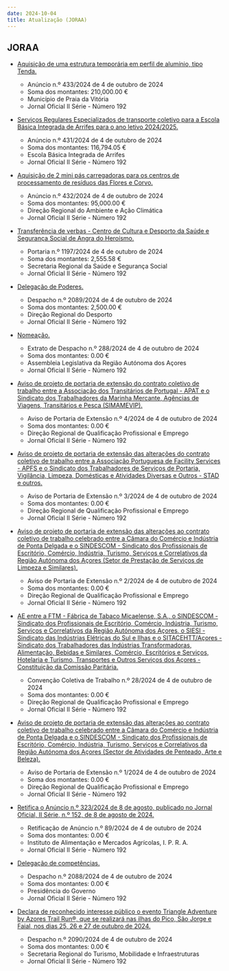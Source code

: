 ```yaml
---
date: 2024-10-04
title: Atualização (JORAA)
---
```

## JORAA

* [Aquisição de uma estrutura temporária em perfil de alumínio, tipo Tenda.](https://jo.azores.gov.pt/#/ato/17d8c8ba-d4e8-475c-8420-73ce872e7b50)
  * Anúncio n.º 433/2024 de 4 de outubro de 2024
  * Soma dos montantes: 210,000.00 €
  * Município de Praia da Vitória
  * Jornal Oficial II Série - Número 192

* [Serviços Regulares Especializados de transporte coletivo para a Escola Básica Integrada de Arrifes para o ano letivo 2024/2025.](https://jo.azores.gov.pt/#/ato/0509f45d-dc06-4ced-87db-8473934127d1)
  * Anúncio n.º 431/2024 de 4 de outubro de 2024
  * Soma dos montantes: 116,794.05 €
  * Escola Básica Integrada de Arrifes
  * Jornal Oficial II Série - Número 192

* [Aquisição de 2 mini pás carregadoras para os centros de processamento de resíduos das Flores e Corvo.](https://jo.azores.gov.pt/#/ato/4b7b7cbd-9c30-496e-8a04-e43029f9a184)
  * Anúncio n.º 432/2024 de 4 de outubro de 2024
  * Soma dos montantes: 95,000.00 €
  * Direção Regional do Ambiente e Ação Climática
  * Jornal Oficial II Série - Número 192

* [Transferência de verbas - Centro de Cultura e Desporto da Saúde e Segurança Social de Angra do Heroísmo.](https://jo.azores.gov.pt/#/ato/2b4ed2d5-178e-42e1-a545-9d2e8a2dcd0d)
  * Portaria n.º 1197/2024 de 4 de outubro de 2024
  * Soma dos montantes: 2,555.58 €
  * Secretaria Regional da Saúde e Segurança Social
  * Jornal Oficial II Série - Número 192

* [Delegação de Poderes.](https://jo.azores.gov.pt/#/ato/3fe35a93-fec8-44de-8982-88bd1ddb8ac1)
  * Despacho n.º 2089/2024 de 4 de outubro de 2024
  * Soma dos montantes: 2,500.00 €
  * Direção Regional do Desporto
  * Jornal Oficial II Série - Número 192

* [Nomeação.](https://jo.azores.gov.pt/#/ato/a0b6d7e7-a3c4-4065-9971-f705015f61fd)
  * Extrato de Despacho n.º 288/2024 de 4 de outubro de 2024
  * Soma dos montantes: 0.00 €
  * Assembleia Legislativa da Região Autónoma dos Açores
  * Jornal Oficial II Série - Número 192

* [Aviso de projeto de portaria de extensão do contrato coletivo de trabalho entre a Associação dos Transitários de Portugal - APAT e o Sindicato dos Trabalhadores da Marinha Mercante, Agências de Viagens, Transitários e Pesca (SIMAMEVIP).](https://jo.azores.gov.pt/#/ato/59e7260c-9808-4d15-aaa5-9a5236af9413)
  * Aviso de Portaria de Extensão n.º 4/2024 de 4 de outubro de 2024
  * Soma dos montantes: 0.00 €
  * Direção Regional de Qualificação Profissional e Emprego
  * Jornal Oficial II Série - Número 192

* [Aviso de projeto de portaria de extensão das alterações do contrato coletivo de trabalho entre a Associação Portuguesa de Facility Services - APFS e o Sindicato dos Trabalhadores de Serviços de Portaria, Vigilância, Limpeza, Domésticas e Atividades Diversas e Outros - STAD e outros.](https://jo.azores.gov.pt/#/ato/5519a3d5-2122-4eba-92a8-c4926041d838)
  * Aviso de Portaria de Extensão n.º 3/2024 de 4 de outubro de 2024
  * Soma dos montantes: 0.00 €
  * Direção Regional de Qualificação Profissional e Emprego
  * Jornal Oficial II Série - Número 192

* [Aviso de projeto de portaria de extensão das alterações ao contrato coletivo de trabalho celebrado entre a Câmara do Comércio e Indústria de Ponta Delgada e o SINDESCOM - Sindicato dos Profissionais de Escritório, Comércio, Indústria, Turismo, Serviços e Correlativos da Região Autónoma dos Açores (Setor de Prestação de Serviços de Limpeza e Similares).](https://jo.azores.gov.pt/#/ato/2b8ae97a-508e-416d-b347-fcaa6d62e7fb)
  * Aviso de Portaria de Extensão n.º 2/2024 de 4 de outubro de 2024
  * Soma dos montantes: 0.00 €
  * Direção Regional de Qualificação Profissional e Emprego
  * Jornal Oficial II Série - Número 192

* [AE entre a FTM - Fábrica de Tabaco Micaelense, S.A., o SINDESCOM - Sindicato dos Profissionais de Escritório, Comércio, Indústria, Turismo, Serviços e Correlativos da Região Autónoma dos Açores, o SIESI - Sindicato das Indústrias Elétricas do Sul e Ilhas e o SITACEHTT/Açores - Sindicato dos Trabalhadores das Indústrias Transformadoras, Alimentação, Bebidas e Similares, Comércio, Escritórios e Serviços, Hotelaria e Turismo, Transportes e Outros Serviços dos Açores - Constituição da Comissão Paritária.](https://jo.azores.gov.pt/#/ato/6a8ec63b-5241-4d5d-b374-48ddd794882f)
  * Convenção Coletiva de Trabalho n.º 28/2024 de 4 de outubro de 2024
  * Soma dos montantes: 0.00 €
  * Direção Regional de Qualificação Profissional e Emprego
  * Jornal Oficial II Série - Número 192

* [Aviso de projeto de portaria de extensão das alterações ao contrato coletivo de trabalho celebrado entre a Câmara do Comércio e Indústria de Ponta Delgada e o SINDESCOM - Sindicato dos Profissionais de Escritório, Comércio, Indústria, Turismo, Serviços e Correlativos da Região Autónoma dos Açores (Sector de Atividades de Penteado, Arte e Beleza).](https://jo.azores.gov.pt/#/ato/32ae6975-9e6c-4f8c-a45c-0a9a2a400d7b)
  * Aviso de Portaria de Extensão n.º 1/2024 de 4 de outubro de 2024
  * Soma dos montantes: 0.00 €
  * Direção Regional de Qualificação Profissional e Emprego
  * Jornal Oficial II Série - Número 192

* [Retifica o Anúncio n.º 323/2024 de 8 de agosto, publicado no Jornal Oficial, II Série, n.º 152, de 8 de agosto de 2024.](https://jo.azores.gov.pt/#/ato/4171767c-f845-457d-b3b9-10b7e53cf91a)
  * Retificação de Anúncio n.º 89/2024 de 4 de outubro de 2024
  * Soma dos montantes: 0.00 €
  * Instituto de Alimentação e Mercados Agrícolas, I. P. R. A.
  * Jornal Oficial II Série - Número 192

* [Delegação de competências.](https://jo.azores.gov.pt/#/ato/6d5aaf46-b1e6-4975-9d40-e50cbbc4358c)
  * Despacho n.º 2088/2024 de 4 de outubro de 2024
  * Soma dos montantes: 0.00 €
  * Presidência do Governo
  * Jornal Oficial II Série - Número 192

* [Declara de reconhecido interesse público o evento Triangle Adventure by Azores Trail Run®, que se realizará nas ilhas do Pico, São Jorge e Faial, nos dias 25, 26 e 27 de outubro de 2024.](https://jo.azores.gov.pt/#/ato/7c359805-1a0e-4343-81b0-1a5da02d654e)
  * Despacho n.º 2090/2024 de 4 de outubro de 2024
  * Soma dos montantes: 0.00 €
  * Secretaria Regional do Turismo, Mobilidade e Infraestruturas
  * Jornal Oficial II Série - Número 192
